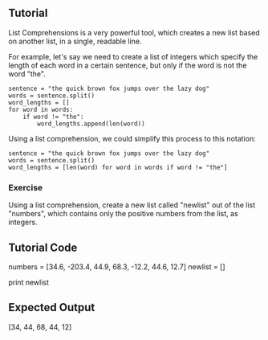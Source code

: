 Tutorial
--------

List Comprehensions is a very powerful tool, which creates a new list based on another list, in a single, readable line. 

For example, let's say we need to create a list of integers which specify the length of each word in a certain sentence, but only if the word is not the word "the".

	sentence = "the quick brown fox jumps over the lazy dog"
	words = sentence.split()
	word_lengths = []
	for word in words:
	    if word != "the":
	        word_lengths.append(len(word))

Using a list comprehension, we could simplify this process to this notation:

	sentence = "the quick brown fox jumps over the lazy dog"
	words = sentence.split()
	word_lengths = [len(word) for word in words if word != "the"]
	
### Exercise

Using a list comprehension, create a new list called "newlist" out of the list "numbers", which contains only the positive numbers from the list, as integers.

Tutorial Code
-------------
numbers = [34.6, -203.4, 44.9, 68.3, -12.2, 44.6, 12.7]
newlist = []

print newlist

Expected Output
---------------
[34, 44, 68, 44, 12]


